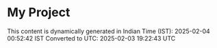 # My Project

This content is dynamically generated in Indian Time (IST): 2025-02-04 00:52:42 IST
Converted to UTC: 2025-02-03 19:22:43 UTC
